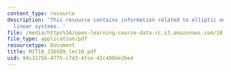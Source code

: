 ```yaml
---
content_type: resource
description: 'This resource contains information related to elliptic equations and
  linear systems. '
file: /media/https%3A/open-learning-course-data-rc.s3.amazonaws.com/18-336-numerical-methods-for-partial-differential-equations-spring-2009/94c3175b4775c7d34fce42c498de2be4_MIT18_336S09_lec10.pdf
file_type: application/pdf
resourcetype: Document
title: MIT18_336S09_lec10.pdf
uid: 94c3175b-4775-c7d3-4fce-42c498de2be4
---
```

